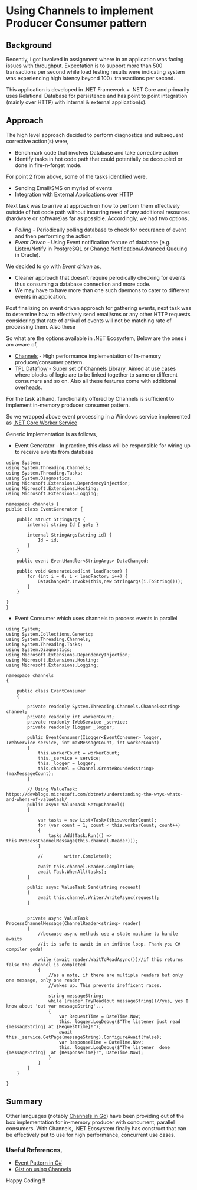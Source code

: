 # Using Channels to implement Producer Consumer pattern

## Background
Recently, i got involved in assignment where in  an application was facing issues with throughput. Expectation is to support more than 500 transactions per second while load testing results were indicating system was experiencing high latency beyond 100+ transactions per second.

This application is developed in .NET Framework + .NET Core and primarily uses Relational Database for persistence and has point to point integration (mainly over HTTP) with internal & external application(s).

## Approach

The high level approach decided to perform diagnostics and subsequent corrective action(s) were,

* Benchmark code that involves Database and take corrective action
* Identify tasks in hot code path that could potentially be decoupled or done in fire-n-forget mode.

For point 2 from above, some of the tasks identified were,

- Sending Email/SMS on myriad of events
- Integration with External Applications over HTTP

Next task was to arrive at approach on how to perform them effectively outside of hot code path without incurring need of any additional resources (hardware or software)as far as possible. Accordingly, we had two options,

* _Polling_ - Periodically polling database to check for occurance of event and then performing the action.
* _Event Driven_ - Using Event notification feature of database (e.g. [Listen/Notify](https://www.postgresql.org/docs/current/sql-notify.html) in PostgreSQL or [Change Notification](https://docs.oracle.com/cd/B28359_01/appdev.111/b28424/adfns_cqn.htm)/[Advanced Queuing](https://www.oracle.com/database/technologies/advanced-queuing.html) in Oracle).

We decided to go with _Event driven_ as, 

* Cleaner approach that doesn't require perodically checking for events thus consuming a database connection and more code.
* We may have to have more than one such daemons to cater to different events in application.

Post finalizing on event driven approach for gathering events, next task was to determine how to effectively send email/sms or any other HTTP requests considering that rate of arrival of events will not be matching rate of processing them. Also these 

So what are the options available in .NET Ecosystem, Below are the ones i am aware of, 

* [Channels](https://devblogs.microsoft.com/dotnet/an-introduction-to-system-threading-channels/) - High performance implementation of In-memory producer/consumer pattern.
* [TPL Dataflow](https://docs.microsoft.com/en-us/dotnet/standard/parallel-programming/dataflow-task-parallel-library) - Super set of Channels Library. Aimed at use cases where blocks of logic are to be linked together to same or different consumers and so on. Also all these features come with additional overheads. 

For the task at hand, functionality offered by Channels is sufficient to implement in-memory producer consumer pattern. 

So we wrapped above event processing in a Windows service implemented as [.NET Core Worker
Service](https://docs.microsoft.com/en-us/aspnet/core/fundamentals/host/hosted-services?view=aspnetcore-3.1&tabs=visual-studio)

Generic Implementation is as follows, 

- Event Generator - In practice, this class will be responsible for wiring up to receive events from database 

```
using System;
using System.Threading.Channels;
using System.Threading.Tasks;
using System.Diagnostics;
using Microsoft.Extensions.DependencyInjection;
using Microsoft.Extensions.Hosting;
using Microsoft.Extensions.Logging;

namespace channels {
public class EventGenerator {

    public struct StringArgs {
        internal string Id { get; }
        
        internal StringArgs(string id) {
            Id = id;
        }
    }
    
    public event EventHandler<StringArgs> DataChanged;
    
    public void GenerateLoad(int loadFactor) {
        for (int i = 0; i < loadFactor; i++) {
            DataChanged?.Invoke(this,new StringArgs(i.ToString()));
        }            
    }
    
}
}
```
- Event Consumer which uses channels to process events in parallel

```
using System;
using System.Collections.Generic;
using System.Threading.Channels;
using System.Threading.Tasks;
using System.Diagnostics;
using Microsoft.Extensions.DependencyInjection;
using Microsoft.Extensions.Hosting;
using Microsoft.Extensions.Logging;

namespace channels
{

    public class EventConsumer
    {

        private readonly System.Threading.Channels.Channel<string> channel;
        private readonly int workerCount;
        private readonly IWebService _service;
        private readonly ILogger _logger;

        public EventConsumer(ILogger<EventConsumer> logger, IWebService service, int maxMessageCount, int workerCount)
        {
            this.workerCount = workerCount;
            this._service = service;
            this._logger = logger;
            this.channel = Channel.CreateBounded<string>(maxMessageCount);
        }

        // Using ValueTask: https://devblogs.microsoft.com/dotnet/understanding-the-whys-whats-and-whens-of-valuetask/
        public async ValueTask SetupChannel()
        {

            var tasks = new List<Task>(this.workerCount);
            for (var count = 1; count < this.workerCount; count++)
            {
                tasks.Add(Task.Run(() => this.ProcessChannelMessage(this.channel.Reader)));
            }

            //        writer.Complete();

            await this.channel.Reader.Completion;
            await Task.WhenAll(tasks);
        }

        public async ValueTask Send(string request)
        {
            await this.channel.Writer.WriteAsync(request);
        }


        private async ValueTask ProcessChannelMessage(ChannelReader<string> reader)
        {
            //because async methods use a state machine to handle awaits
            //it is safe to await in an infinte loop. Thank you C# compiler gods!

            while (await reader.WaitToReadAsync())//if this returns false the channel is completed
            {
                //as a note, if there are multiple readers but only one message, only one reader
                //wakes up. This prevents inefficent races.

                string messageString;
                while (reader.TryRead(out messageString))//yes, yes I know about 'out var messageString'...
                {
                    var RequestTime = DateTime.Now;
                    this._logger.LogDebug($"The listener just read {messageString} at {RequestTime}!");
                    await this._service.GetPage(messageString).ConfigureAwait(false);
                    var ResponseTime = DateTime.Now;
                    this._logger.LogDebug($"The listener  done {messageString}  at {ResponseTime}!", DateTime.Now);
                }
            }
        }
    }

}

```
## Summary 
Other languages (notably [Channels in Go](https://tour.golang.org/concurrency/2)) have been providing out of the box implementation for in-memory producer with concurrent, parallel consumers. With Channels, .NET Ecosystem finally has construct that can be effectively put to use for high performance, concurrent use cases.


### Useful References,
- [Event Pattern in C#](https://docs.microsoft.com/en-us/dotnet/csharp/event-pattern#defining-and-raising-field-like-events)
- [Gist on using Channels](https://gist.github.com/AlgorithmsAreCool/b0960ce8a3400305e43fe8ffdf89b32c)

Happy Coding !!